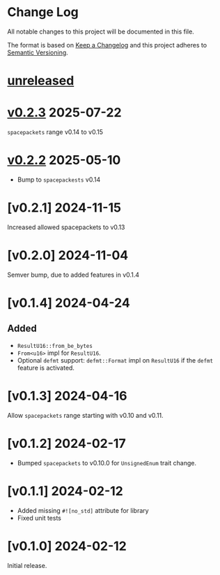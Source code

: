 Change Log
=======

All notable changes to this project will be documented in this file.

The format is based on [Keep a Changelog](http://keepachangelog.com/)
and this project adheres to [Semantic Versioning](http://semver.org/).

# [unreleased]

# [v0.2.3] 2025-07-22

`spacepackets` range v0.14 to v0.15

# [v0.2.2] 2025-05-10

- Bump to `spacepackests` v0.14

# [v0.2.1] 2024-11-15

Increased allowed spacepackets to v0.13

# [v0.2.0] 2024-11-04

Semver bump, due to added features in v0.1.4

# [v0.1.4] 2024-04-24

## Added

- `ResultU16::from_be_bytes`
- `From<u16>` impl for `ResultU16`.
- Optional `defmt` support: `defmt::Format` impl on `ResultU16` if the `defmt` feature is
  activated.

# [v0.1.3] 2024-04-16

Allow `spacepackets` range starting with v0.10 and v0.11.

# [v0.1.2] 2024-02-17

- Bumped `spacepackets` to v0.10.0 for `UnsignedEnum` trait change.

# [v0.1.1] 2024-02-12

- Added missing `#![no_std]` attribute for library
- Fixed unit tests

# [v0.1.0] 2024-02-12

Initial release.

[unreleased]: https://egit.irs.uni-stuttgart.de/rust/sat-rs/compare/satrs-shared-v0.2.3...HEAD
[v0.2.3]: https://egit.irs.uni-stuttgart.de/rust/sat-rs/compare/satrs-shared-v0.2.1...satrs-shared-v0.2.3
[v0.2.2]: https://egit.irs.uni-stuttgart.de/rust/sat-rs/compare/satrs-shared-v0.2.1...satrs-shared-v0.2.2

